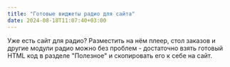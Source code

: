 ```yaml
---
title: "Готовые виджеты радио для сайта"
date: 2024-08-18T11:07:40+03:00
---
```


Уже есть сайт для радио? Разместить на нём плеер, стол заказов и другие модули радио можно без проблем - достаточно взять готовый HTML код в разделе "Полезное" и скопировать его к себе на сайт.

